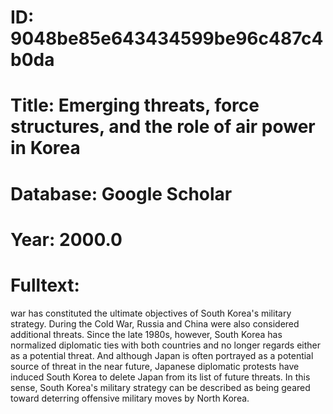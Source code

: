 # ID: 9048be85e643434599be96c487c4b0da
# Title: Emerging threats, force structures, and the role of air power in Korea
# Database: Google Scholar
# Year: 2000.0
# Fulltext:
war has constituted the ultimate objectives of South Korea's military strategy.
During the Cold War, Russia and China were also considered additional threats.
Since the late 1980s, however, South Korea has normalized diplomatic ties with both countries and no longer regards either as a potential threat.
And although Japan is often portrayed as a potential source of threat in the near future, Japanese diplomatic protests have induced South Korea to delete Japan from its list of future threats.
In this sense, South Korea's military strategy can be described as being geared toward deterring offensive military moves by North Korea.